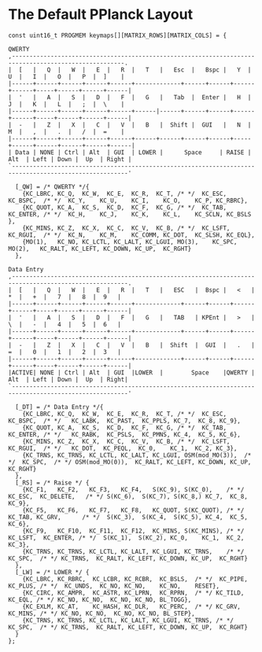 # The Default PPlanck Layout

    const uint16_t PROGMEM keymaps[][MATRIX_ROWS][MATRIX_COLS] = {
```
QWERTY
,------------------------------------------------------------------------------------------------------.
|  [   |   Q  |   W  |   E  |   R  |   T   |   Esc  |   Bspc |   Y  |   U  |   I  |   O  |   P  |  ]    |
|------+------+------+------+------+-------------+------+------+------+------+-----+------+------+------|
|  '   |   A  |   S  |   D  |   F  |   G   |   Tab  |  Enter |   H  |   J  |   K  |   L  |   ;  |  \    |
|------+------+------+------+------+------|------+------+------+------+------+-----+------+------+------|
|  -   |   Z  |   X  |   C  |   V  |   B   |  Shift |  GUI   |   N  |   M  |   ,  |   .  |   /  |  =    |
|------+------+------+------+------+------+------+------+------+-----+------+------+------+------+------|
| Data | NONE | Ctrl | Alt  | GUI  | LOWER |      Space     | RAISE | Alt  | Left | Down |  Up  | Right |
`-------------------------------------------------------------------------------------------------------'
```

      [_QW] = /* QWERTY */{
        {KC_LBRC, KC_Q,  KC_W,  KC_E,  KC_R,  KC_T, /* */  KC_ESC,  KC_BSPC,  /* */  KC_Y,    KC_U,    KC_I,    KC_O,    KC_P, KC_RBRC},
        {KC_QUOT, KC_A,  KC_S,  KC_D,  KC_F,  KC_G, /* */  KC_TAB,  KC_ENTER, /* */  KC_H,    KC_J,    KC_K,    KC_L,    KC_SCLN, KC_BSLS },
        {KC_MINS, KC_Z,  KC_X,  KC_C,  KC_V,  KC_B, /* */  KC_LSFT, KC_RGUI,  /* */  KC_N,    KC_M,    KC_COMM, KC_DOT,  KC_SLSH, KC_EQL},
        {MO(1),   KC_NO, KC_LCTL, KC_LALT, KC_LGUI, MO(3),    KC_SPC,    MO(2),   KC_RALT, KC_LEFT, KC_DOWN, KC_UP,  KC_RGHT}
      },

```
Data Entry
,-------------------------------------------------------------------------------------------------------.
|  [   |   Q  |   W  |   E  |   R  |   T   |   ESC   |  Bspc |   <   |   *  |   +  |   7  |   8  |  9   |
|------+------+------+------+------+-------------+------+------+------+------+-----+------+------+------|
|  '   |   A  |   S  |   D  |   F  |   G   |   TAB   | KPEnt |   >   |   \  |   -  |   4  |   5  |  6   |
|------+------+------+------+------+-------------+------+------+------+------+-----+------+------+------|
|  -   |   Z  |   X  |   C  |   V  |   B   |  Shift  |  GUI  |   .   |   =  |   0  |   1  |   2  |  3   |
|------+------+------+------+------+-------------+------+------+------+------+-----+------+------+------|
|ACTIVE| NONE | Ctrl | Alt  | GUI  |LOWER  |        Space    |QWERTY | Alt  | Left | Down |  Up  | Right|
`-------------------------------------------------------------------------------------------------------'
```
      [_DT] = /* Data Entry */{
        {KC_LBRC, KC_Q,  KC_W,  KC_E,  KC_R,  KC_T, /* */  KC_ESC,  KC_BSPC,  /* */   KC_LABK,  KC_PAST,  KC_PPLS, KC_7,  KC_8, KC_9},
        {KC_QUOT, KC_A,  KC_S,  KC_D,  KC_F,  KC_G, /* */  KC_TAB,  KC_ENTER, /* */   KC_RABK,  KC_PSLS,  KC_PMNS, KC_4,  KC_5, KC_6},
        {KC_MINS, KC_Z,  KC_X,  KC_C,  KC_V,  KC_B, /* */  KC_LSFT, KC_RGUI,  /* */   KC_DOT,  KC_PEQL,  KC_0,    KC_1,  KC_2, KC_3},
        {KC_TRNS, KC_TRNS, KC_LCTL, KC_LALT, KC_LGUI, OSM(mod_MO(3)),  /* */  KC_SPC,  /* */ OSM(mod_MO(0)),  KC_RALT, KC_LEFT, KC_DOWN, KC_UP,  KC_RGHT}
      },
      [_RS] = /* Raise */ {
        {KC_F1,   KC_F2,   KC_F3,   KC_F4,   S(KC_9), S(KC_0),    /* */ KC_ESC,  KC_DELETE,   /* */ S(KC_6),  S(KC_7), S(KC_8,) KC_7,  KC_8, KC_9},
        {KC_F5,   KC_F6,   KC_F7,   KC_F8,   KC_QUOT, S(KC_QUOT), /* */ KC_TAB, KC_GRV,      /* */  S(KC_3),  S(KC_4,  S(KC_5), KC_4,  KC_5, KC_6},
        {KC_F9,   KC_F10,  KC_F11,  KC_F12,  KC_MINS, S(KC_MINS), /* */  KC_LSFT,  KC_ENTER, /* */  S(KC_1),  S(KC_2), KC_0,    KC_1,  KC_2, KC_3},
        {KC_TRNS, KC_TRNS, KC_LCTL, KC_LALT, KC_LGUI, KC_TRNS,    /* */  KC_SPC,  /* */ KC_TRNS,  KC_RALT, KC_LEFT, KC_DOWN, KC_UP,  KC_RGHT}
      },
      [_LW] = /* LOWER */ {
        {KC_LBRC, KC_RBRC,  KC_LCBR, KC_RCBR,  KC_BSLS,  /* */  KC_PIPE,  KC_PLUS, /* */  KC_UNDS,  KC_NO, KC_NO,    KC_NO,    RESET},
        {KC_CIRC, KC_AMPR,  KC_ASTR, KC_LPRN,  KC_RPRN,  /* */ KC_TILD, KC_EQL, /* */ KC_NO, KC_NO,  KC_NO, KC_NO, BL_TOGG},
        {KC_EXLM, KC_AT,    KC_HASH, KC_DLR,   KC_PERC,  /* */ KC_GRV, KC_MINS, /* */ KC_NO, KC_NO,  KC_NO, KC_NO, BL_STEP},
        {KC_TRNS, KC_TRNS, KC_LCTL, KC_LALT, KC_LGUI, KC_TRNS, /* */  KC_SPC,  /* */ KC_TRNS,  KC_RALT, KC_LEFT, KC_DOWN, KC_UP,  KC_RGHT}
      }
    };
